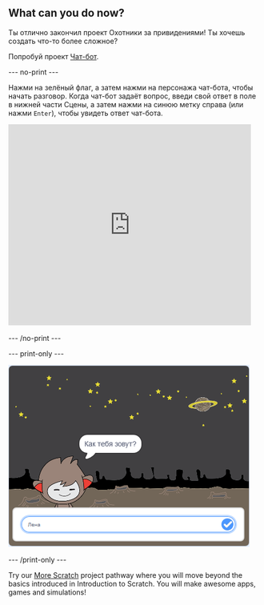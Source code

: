## What can you do now?

Ты отлично закончил проект Охотники за привидениями! Ты хочешь создать что-то более сложное?

Попробуй проект [Чат-бот](https://projects.raspberrypi.org/en/projects/chatbot?utm_source=pathway&utm_medium=whatnext&utm_campaign=projects).

\--- no-print \---

Нажми на зелёный флаг, а затем нажми на персонажа чат-бота, чтобы начать разговор. Когда чат-бот задаёт вопрос, введи свой ответ в поле в нижней части Сцены, а затем нажми на синюю метку справа (или нажми `Enter`), чтобы увидеть ответ чат-бота.

<div class="scratch-preview">
  <iframe allowtransparency="true" width="485" height="402" src="https://scratch.mit.edu/projects/embed/248864190/?autostart=false" 
  frameborder="0" scrolling="no"></iframe>
</div>

\--- /no-print \---

\--- print-only \---

![завершенный проект](images/chatbot-preview.png)

\--- /print-only \---

Try our [More Scratch](https://projects.raspberrypi.org/en/pathways/more-scratch) project pathway where you will move beyond the basics introduced in Introduction to Scratch. You will make awesome apps, games and simulations!